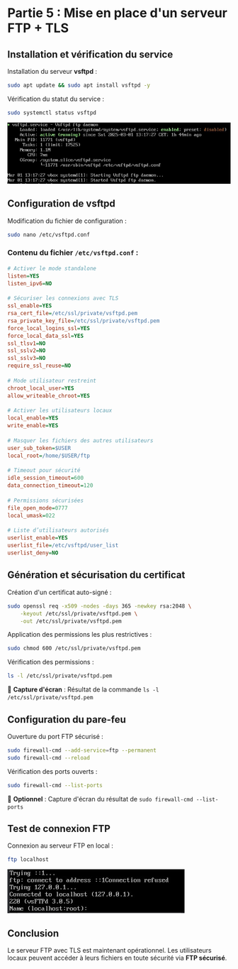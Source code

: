 # Partie 5 : Mise en place d'un serveur FTP + TLS

## Installation et vérification du service

Installation du serveur **vsftpd** :
```bash
sudo apt update && sudo apt install vsftpd -y
```

Vérification du statut du service :
```bash
sudo systemctl status vsftpd
```
![](vsftpd-status.png)

## Configuration de vsftpd

Modification du fichier de configuration :
```bash
sudo nano /etc/vsftpd.conf
```

### Contenu du fichier `/etc/vsftpd.conf` :

```ini
# Activer le mode standalone
listen=YES
listen_ipv6=NO

# Sécuriser les connexions avec TLS
ssl_enable=YES
rsa_cert_file=/etc/ssl/private/vsftpd.pem
rsa_private_key_file=/etc/ssl/private/vsftpd.pem
force_local_logins_ssl=YES
force_local_data_ssl=YES
ssl_tlsv1=NO
ssl_sslv2=NO
ssl_sslv3=NO
require_ssl_reuse=NO

# Mode utilisateur restreint
chroot_local_user=YES
allow_writeable_chroot=YES

# Activer les utilisateurs locaux
local_enable=YES
write_enable=YES

# Masquer les fichiers des autres utilisateurs
user_sub_token=$USER
local_root=/home/$USER/ftp

# Timeout pour sécurité
idle_session_timeout=600
data_connection_timeout=120

# Permissions sécurisées
file_open_mode=0777
local_umask=022

# Liste d’utilisateurs autorisés
userlist_enable=YES
userlist_file=/etc/vsftpd/user_list
userlist_deny=NO
```

## Génération et sécurisation du certificat

Création d'un certificat auto-signé :
```bash
sudo openssl req -x509 -nodes -days 365 -newkey rsa:2048 \
    -keyout /etc/ssl/private/vsftpd.pem \
    -out /etc/ssl/private/vsftpd.pem
```

Application des permissions les plus restrictives :
```bash
sudo chmod 600 /etc/ssl/private/vsftpd.pem
```

Vérification des permissions :
```bash
ls -l /etc/ssl/private/vsftpd.pem
```
📸 **Capture d'écran** : Résultat de la commande `ls -l /etc/ssl/private/vsftpd.pem`

## Configuration du pare-feu

Ouverture du port FTP sécurisé :
```bash
sudo firewall-cmd --add-service=ftp --permanent
sudo firewall-cmd --reload
```

Vérification des ports ouverts :
```bash
sudo firewall-cmd --list-ports
```
📸 **Optionnel** : Capture d'écran du résultat de `sudo firewall-cmd --list-ports`

## Test de connexion FTP

Connexion au serveur FTP en local :
```bash
ftp localhost
```
![](ftp-localhost.png)

## Conclusion
Le serveur FTP avec TLS est maintenant opérationnel. Les utilisateurs locaux peuvent accéder à leurs fichiers en toute sécurité via **FTP sécurisé**.
